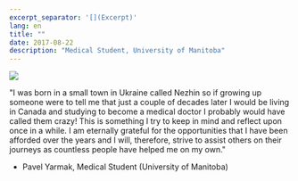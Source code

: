 ```yaml
---
excerpt_separator: '[](Excerpt)'
lang: en
title: ""
date: 2017-08-22
description: "Medical Student, University of Manitoba"
---
```


![](images/humans-of-medicine/5th-post.jpeg)

"I was born in a small town in Ukraine called Nezhin so if growing up someone were to tell me that just a couple of decades later I would be living in Canada and studying to become a medical doctor I probably would have called them crazy! This is something I try to keep in mind and reflect upon once in a while. I am eternally grateful for the opportunities that I have been afforded over the years and I will, therefore, strive to assist others on their journeys as countless people have helped me on my own."

- Pavel Yarmak, Medical Student (University of Manitoba)
